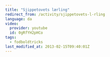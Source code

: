 ```yaml
---
title: "Sjippetovets lærling"
redirect_from: /activity/sjippetovets-l-rling
language: da
video:
  provider: youtube
  id: 0gRfYH2pHCo
tags:
  - fodboldtricks
last_modified_at: 2013-02-15T09:40:01Z
---
```



